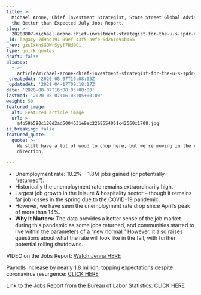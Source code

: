 ```yaml
---
title: >-
  Michael Arone, Chief Investment Strategist, State Street Global Advisors, on
  the Better than Expected July Jobs Report.
slug: >-
  20200807-michael-arone-chief-investment-strategist-for-the-u-s-spdr-business-at-state-street-global-advisors
_id: legacy-7d9ad191-09ef-43f5-a9fe-6d261d94b455
_rev: gzsIxkhSGQWrSyyf7Hd0Oi
type: quick_quotes
draft: false
aliases:
  - >-
    article/michael-arone-chief-investment-strategist-for-the-u-s-spdr-business-at-state-street-global-advisors/
_createdAt: '2020-08-07T16:08:05Z'
_updatedAt: '2021-04-17T09:18:17Z'
date: '2020-08-07T16:08:05+00:00'
lastmod: '2020-08-07T16:08:05+00:00'
weight: 50
featured_image:
  alt: Featured article image
  url: >-
    a4b59b590c120d2ad5004631e9ec2268554061c42560x1708.jpg
is_breaking: false
featured_quote:
  quote: >-
    We still have a lot of wood to chop here, but we’re moving in the right
    direction.

---
```

* Unemployment rate: 10.2% – 1.8M jobs gained (or potentially “returned”).
* Historically the unemployment rate remains extraordinarily high.
* Largest job growth in the leisure & hospitality sector – though it remains far job losses in the spring due to the COVID-19 pandemic.
* However, we have seen the unemployment rate drop since April’s peak of more than 14%.
* **Why It Matters:** The data provides a better sense of the job market during this pandemic as some jobs returned, and communities started to live within the parameters of a “new normal.” However, it also raises questions about what the rate will look like in the fall, with further potential rolling shutdowns.

VIDEO on the Jobs Report: [Watch Jenna HERE](https://smarthernews.com/article/july2020-jobs-report/)

Payrolls increase by nearly 1.8 million, topping expectations despite coronavirus resurgence: [CLICK HERE](https://www.cnbc.com/2020/08/07/jobs-report-july-2020.html)

Link to the Jobs Report from the Bureau of Labor Statistics: [CLICK HERE](https://www.bls.gov/news.release/empsit.nr0.htm)